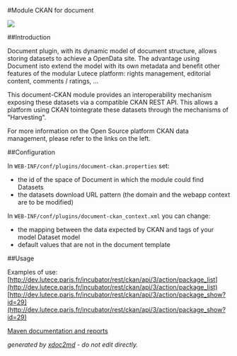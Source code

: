
#Module CKAN for document

![](http://dev.lutece.paris.fr/plugins/module-document-ckan/images/ckan_logo.jpg)

##Introduction

Document plugin, with its dynamic model of document structure, allows storing datasets to achieve a OpenData site. The advantage using Document isto extend the model with its own metadata and benefit other features of the modular Lutece platform: rights management, editorial content, comments / ratings, ...

This document-CKAN module provides an interoperability mechanism exposing these datasets via a compatible CKAN REST API. This allows a platform using CKAN tointegrate these datasets through the mechanisms of "Harvesting".

For more information on the Open Source platform CKAN data management, please refer to the links on the left.

##Configuration

In `WEB-INF/conf/plugins/document-ckan.properties` set:


 
* the id of the space of Document in which the module could find Datasets
* the datasets download URL pattern (the domain and the webapp context are to be modified)


In `WEB-INF/conf/plugins/document-ckan_context.xml` you can change:

 
* the mapping between the data expected by CKAN and tags of your model Dataset model
* default values ​​that are not in the document template

##Usage

Examples of use:
 [http://dev.lutece.paris.fr/incubator/rest/ckan/api/3/action/package_list](http://dev.lutece.paris.fr/incubator/rest/ckan/api/3/action/package_list)  [http://dev.lutece.paris.fr/incubator/rest/ckan/api/3/action/package_show?id=29](http://dev.lutece.paris.fr/incubator/rest/ckan/api/3/action/package_show?id=29) 

[Maven documentation and reports](http://dev.lutece.paris.fr/plugins/module-document-ckan)



 *generated by [xdoc2md](https://github.com/lutece-platform/tools-maven-xdoc2md-plugin) - do not edit directly.*